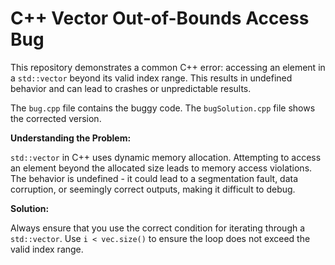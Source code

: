 # C++ Vector Out-of-Bounds Access Bug

This repository demonstrates a common C++ error: accessing an element in a `std::vector` beyond its valid index range.  This results in undefined behavior and can lead to crashes or unpredictable results.

The `bug.cpp` file contains the buggy code. The `bugSolution.cpp` file shows the corrected version.

**Understanding the Problem:**

`std::vector` in C++ uses dynamic memory allocation.  Attempting to access an element beyond the allocated size leads to memory access violations. The behavior is undefined - it could lead to a segmentation fault, data corruption, or seemingly correct outputs, making it difficult to debug.

**Solution:**

Always ensure that you use the correct condition for iterating through a `std::vector`.  Use `i < vec.size()` to ensure the loop does not exceed the valid index range.